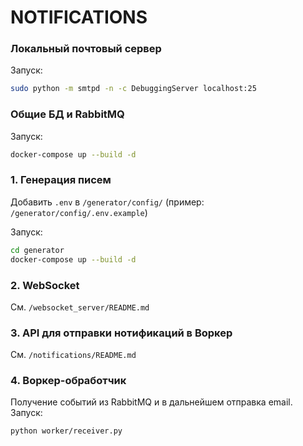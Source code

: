 # NOTIFICATIONS

### Локальный почтовый сервер
Запуск:
```bash
sudo python -m smtpd -n -c DebuggingServer localhost:25 
```
### Общие БД и RabbitMQ
Запуск:
```bash
docker-compose up --build -d
```


### 1. Генерация писем
Добавить `.env` в `/generator/config/` (пример: `/generator/config/.env.example`)

Запуск:
```bash
cd generator
docker-compose up --build -d
```

### 2. WebSocket
См. `/websocket_server/README.md`

### 3. API для отправки нотификаций в Воркер
См. `/notifications/README.md`

### 4. Воркер-обработчик
Получение событий из RabbitMQ и в дальнейшем отправка email.
Запуск:
```bash
python worker/receiver.py
```
